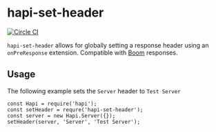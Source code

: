 # hapi-set-header

[![Circle CI](https://circleci.com/gh/davidwood/hapi-set-header/tree/master.svg?style=svg)](https://circleci.com/gh/davidwood/hapi-set-header/tree/master)

`hapi-set-header` allows for globally setting a response header using an `onPreResponse` extension. Compatible with [Boom](https://www.npmjs.com/package/boom) responses.

## Usage

The following example sets the `Server` header to `Test Server`

```
const Hapi = require('hapi');
const setHeader = requre('hapi-set-header');
const server = new Hapi.Server({});
setHeader(server, 'Server', 'Test Server');
```

